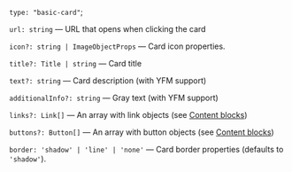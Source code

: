 `type: "basic-card"`;

`url: string` — URL that opens when clicking the card

`icon?: string | ImageObjectProps` — Card icon properties.

`title?: Title | string` — Card title

`text?: string` — Card description (with YFM support)

`additionalInfo?: string` — Gray text (with YFM support)

`links?: Link[]` — An array with link objects (see [Content blocks](?path=/docs/documentation-types))

`buttons?: Button[]` — An array with button objects (see [Content blocks](?path=/docs/documentation-types))

`border: 'shadow' | 'line' | 'none'` — Card border properties (defaults to `'shadow'`).
